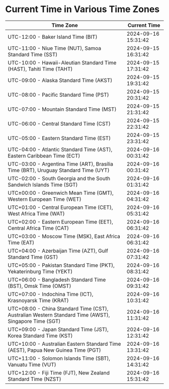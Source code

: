 # Current Time in Various Time Zones

| Time Zone | Current Time |
|-----------|--------------|
| UTC-12:00 - Baker Island Time (BIT) | 2024-09-16 15:31:42 |
| UTC-11:00 - Niue Time (NUT), Samoa Standard Time (SST) | 2024-09-15 16:31:42 |
| UTC-10:00 - Hawaii-Aleutian Standard Time (HAST), Tahiti Time (TAHT) | 2024-09-15 17:31:42 |
| UTC-09:00 - Alaska Standard Time (AKST) | 2024-09-15 19:31:42 |
| UTC-08:00 - Pacific Standard Time (PST) | 2024-09-15 20:31:42 |
| UTC-07:00 - Mountain Standard Time (MST) | 2024-09-15 21:31:42 |
| UTC-06:00 - Central Standard Time (CST) | 2024-09-15 22:31:42 |
| UTC-05:00 - Eastern Standard Time (EST) | 2024-09-15 23:31:42 |
| UTC-04:00 - Atlantic Standard Time (AST), Eastern Caribbean Time (ECT) | 2024-09-16 00:31:42 |
| UTC-03:00 - Argentina Time (ART), Brasília Time (BRT), Uruguay Standard Time (UYT) | 2024-09-16 00:31:42 |
| UTC-02:00 - South Georgia and the South Sandwich Islands Time (SGT) | 2024-09-16 01:31:42 |
| UTC±00:00 - Greenwich Mean Time (GMT), Western European Time (WET) | 2024-09-16 04:31:42 |
| UTC+01:00 - Central European Time (CET), West Africa Time (WAT) | 2024-09-16 05:31:42 |
| UTC+02:00 - Eastern European Time (EET), Central Africa Time (CAT) | 2024-09-16 06:31:42 |
| UTC+03:00 - Moscow Time (MSK), East Africa Time (EAT) | 2024-09-16 06:31:42 |
| UTC+04:00 - Azerbaijan Time (AZT), Gulf Standard Time (GST) | 2024-09-16 07:31:42 |
| UTC+05:00 - Pakistan Standard Time (PKT), Yekaterinburg Time (YEKT) | 2024-09-16 08:31:42 |
| UTC+06:00 - Bangladesh Standard Time (BST), Omsk Time (OMST) | 2024-09-16 09:31:42 |
| UTC+07:00 - Indochina Time (ICT), Krasnoyarsk Time (KRAT) | 2024-09-16 10:31:42 |
| UTC+08:00 - China Standard Time (CST), Australian Western Standard Time (AWST), Singapore Time (SGT) | 2024-09-16 11:31:42 |
| UTC+09:00 - Japan Standard Time (JST), Korea Standard Time (KST) | 2024-09-16 12:31:42 |
| UTC+10:00 - Australian Eastern Standard Time (AEST), Papua New Guinea Time (PGT) | 2024-09-16 13:31:42 |
| UTC+11:00 - Solomon Islands Time (SBT), Vanuatu Time (VUT) | 2024-09-16 14:31:42 |
| UTC+12:00 - Fiji Time (FJT), New Zealand Standard Time (NZST) | 2024-09-16 15:31:42 |
